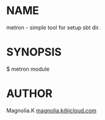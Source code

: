 # NAME

metron - simple tool for setup sbt dir.

# SYNOPSIS

  $ metron module

# AUTHOR

Magnolia.K <magnolia.k@icloud.com>

